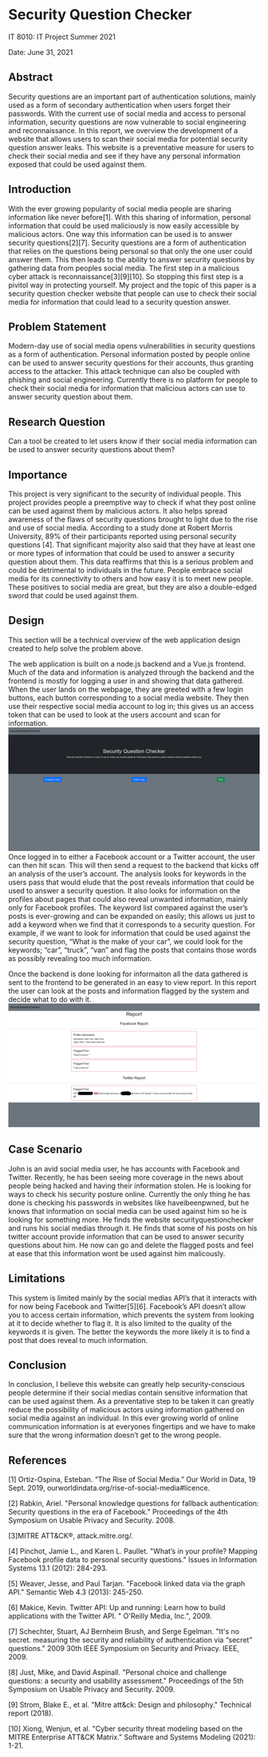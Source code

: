 
# Security Question Checker

IT 8010: IT Project
Summer 2021


Date:
June 31, 2021

## Abstract
Security questions are an important part of authentication solutions, mainly used as a form of secondary authentication when users forget their passwords.  With the current use of social media and access to personal information, security questions are now vulnerable to social engineering and reconnaissance. In this report, we overview the development of a website that allows users to scan their social media for potential security question answer leaks. This website is a preventative measure for users to check their social media and see if they have any personal information exposed that could be used against them.

## Introduction
With the ever growing popularity of social media people are sharing information like never before[1]. With this sharing of information, personal information that could be used maliciously is now easily accessible by malicious actors. One way this information can be used is to answer security questions[2][7]. Security questions are a form of authentication that relies on the questions being personal so that only the one user could answer them. This then leads to the ability to answer security questions by gathering data from peoples social media. The first step in a malicious cyber attack is reconnaissance[3][9][10]. So stopping this first step is a pivitol way in protecting yourself. My project and the topic of this paper is a security question checker website that people can use to check their social media for information that could lead to a security question answer.

## Problem Statement

Modern-day use of social media opens vulnerabilities in security questions as a form of authentication. Personal information posted by people online can be used to answer security questions for their accounts, thus granting access to the attacker. This attack technique can also be coupled with phishing and social engineering. Currently there is no platform for people to check their social media for information that malicious actors can use to answer security question about them.

## Research Question

Can a tool be created to let users know if their social media information can be used to answer security questions about them?

## Importance

This project is very significant to the security of individual people. This project provides people a preemptive way to check if what they post online can be used against them by malicious actors. It also helps spread awareness of the flaws of security questions brought to light due to the rise and use of social media. According to a study done at Robert Morris University, 89% of their participants reported using personal security questions [4]. That significant majority also said that they have at least one or more types of information that could be used to answer a security question about them. This data reaffirms that this is a serious problem and could be detrimental to individuals in the future. People embrace social media for its connectivity to others and how easy it is to meet new people. These positives to social media are great, but they are also a double-edged sword that could be used against them.

## Design
This section will be a technical overview of the web application design created to help solve the problem above. 

The web application is built on a node.js backend and a Vue.js frontend. Much of the data and information is analyzed through the backend and the frontend is mostly for logging a user in and showing that data gathered. When the user lands on the webpage, they are greeted with a few login buttons, each button corresponding to a social media website. They then use their respective social media account to log in; this gives us an access token that can be used to look at the users account and scan for information. 
![App Screenshot](./HomePage.png)
Once logged in to either a Facebook account or a Twitter account, the user can then hit scan. This will then send a request to the backend that kicks off an analysis of the user’s account. The analysis looks for keywords in the users pass that would elude that the post reveals information that could be used to answer a security question. It also looks for information on the profiles about pages that could also reveal unwanted information, mainly only for Facebook profiles. The keyword list compared against the user’s posts is ever-growing and can be expanded on easily; this allows us just to add a keyword when we find that it corresponds to a security question. For example, if we want to look for information that could be used against the security question, “What is the make of your car”, we could look for the keywords; “car”, “truck”, “van” and flag the posts that contains those words as possibly revealing too much information. 

Once the backend is done looking for informaiton all the data gathered is sent to the frontend to be generated in an easy to view report. In this report the user can look at the posts and information flagged by the system and decide what to do with it. 
![App Screenshot](./Report.png)

## Case Scenario

John is an avid social media user, he has accounts with Facebook and Twitter. Recently, he has been seeing more coverage in the news about people being hacked and having their information stolen. He is looking for ways to check his security posture online. Currently the only thing he has done is checking his passwords in websites like haveibeenpwned, but he knows that information on social media can be used against him so he is looking for something more. He finds the website securityquestionchecker and runs his social medias through it. He finds that some of his posts on his twitter account provide information that can be used to answer security questions about him. He now can go and delete the flagged posts and feel at ease that this information wont be used against him malicously.

## Limitations

This system is limited mainly by the social medias API’s that it interacts with for now being Facebook and Twitter[5][6]. Facebook’s API doesn’t allow you to access certain information, which prevents the system from looking at it to decide whether to flag it. It is also limited to the quality of the keywords it is given. The better the keywords the more likely it is to find a post that does reveal to much information.

## Conclusion

In conclusion, I believe this website can greatly help security-conscious people determine if their social medias contain sensitive information that can be used against them. As a preventative step to be taken it can greatly reduce the possibility of malicious actors using information gathered on social media against an individual. In this ever growing world of online communication information is at everyones fingertips and we have to make sure that the wrong information doesn’t get to the wrong people.

## References

[1] Ortiz-Ospina, Esteban. “The Rise of Social Media.” Our World in Data, 19 Sept. 2019, ourworldindata.org/rise-of-social-media#licence. 

[2] Rabkin, Ariel. "Personal knowledge questions for fallback authentication: Security questions in the era of Facebook." Proceedings of the 4th Symposium on Usable Privacy and Security. 2008.

[3]MITRE ATT&CK®, attack.mitre.org/.

[4] Pinchot, Jamie L., and Karen L. Paullet. "What’s in your profile? Mapping Facebook profile data to personal security questions." Issues in Information Systems 13.1 (2012): 284-293.

[5] Weaver, Jesse, and Paul Tarjan. "Facebook linked data via the graph API." Semantic Web 4.3 (2013): 245-250.

[6] Makice, Kevin. Twitter API: Up and running: Learn how to build applications with the Twitter API. " O'Reilly Media, Inc.", 2009.

[7] Schechter, Stuart, AJ Bernheim Brush, and Serge Egelman. "It's no secret. measuring the security and reliability of authentication via “secret” questions." 2009 30th IEEE Symposium on Security and Privacy. IEEE, 2009.

[8] Just, Mike, and David Aspinall. "Personal choice and challenge questions: a security and usability assessment." Proceedings of the 5th Symposium on Usable Privacy and Security. 2009.

[9] Strom, Blake E., et al. "Mitre att&ck: Design and philosophy." Technical report (2018).

[10] Xiong, Wenjun, et al. "Cyber security threat modeling based on the MITRE Enterprise ATT&CK Matrix." Software and Systems Modeling (2021): 1-21.
